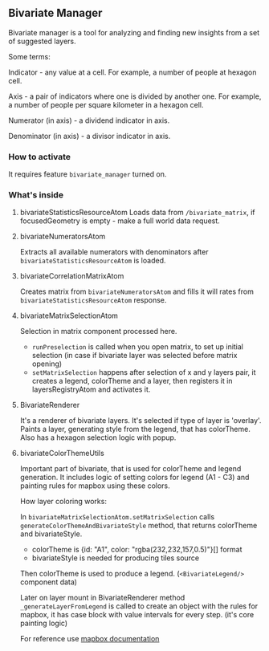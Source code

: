 ## Bivariate Manager

Bivariate manager is a tool for analyzing and finding new insights from a set of suggested layers.

Some terms:

Indicator - any value at a cell. For example, a number of people at hexagon cell.

Axis - a pair of indicators where one is divided by another one. For example, a number of people per square kilometer in a hexagon cell.

Numerator (in axis) - a dividend indicator in axis.

Denominator (in axis) - a divisor indicator in axis.

### How to activate

It requires feature `bivariate_manager` turned on.

### What's inside

1. bivariateStatisticsResourceAtom
   Loads data from `/bivariate_matrix`, if focusedGeometry is empty - make a full world data request.

2. bivariateNumeratorsAtom

   Extracts all available numerators with denominators after `bivariateStatisticsResourceAtom` is loaded.

3. bivariateCorrelationMatrixAtom

   Creates matrix from `bivariateNumeratorsAtom` and fills it will rates from `bivariateStatisticsResourceAtom` response.

4. bivariateMatrixSelectionAtom

   Selection in matrix component processed here.

   - `runPreselection` is called when you open matrix, to set up initial selection (in case if bivariate layer was selected before matrix opening)
   - `setMatrixSelection` happens after selection of x and y layers pair, it creates a legend, colorTheme and a layer, then registers it in layersRegistryAtom and activates it.

5. BivariateRenderer

   It's a renderer of bivariate layers. It's selected if type of layer is 'overlay'.
   Paints a layer, generating style from the legend, that has colorTheme.
   Also has a hexagon selection logic with popup.

6. bivariateColorThemeUtils

   Important part of bivariate, that is used for colorTheme and legend generation. It includes logic of setting colors for legend (A1 - C3) and painting rules for mapbox using these colors.

   How layer coloring works:

   In `bivariateMatrixSelectionAtom.setMatrixSelection` calls `generateColorThemeAndBivariateStyle` method, that returns colorTheme and bivariateStyle.

   - colorTheme is {id: "A1", color: "rgba(232,232,157,0.5)"}[] format
   - bivariateStyle is needed for producing tiles source

   Then colorTheme is used to produce a legend. (`<BivariateLegend/>` component data)

   Later on layer mount in BivariateRenderer method `_generateLayerFromLegend` is called to create an object with the rules for mapbox, it has case block with value intervals for every step. (it's core painting logic)

   For reference use [mapbox documentation](https://docs.mapbox.com/mapbox-gl-js/style-spec/expressions/)
